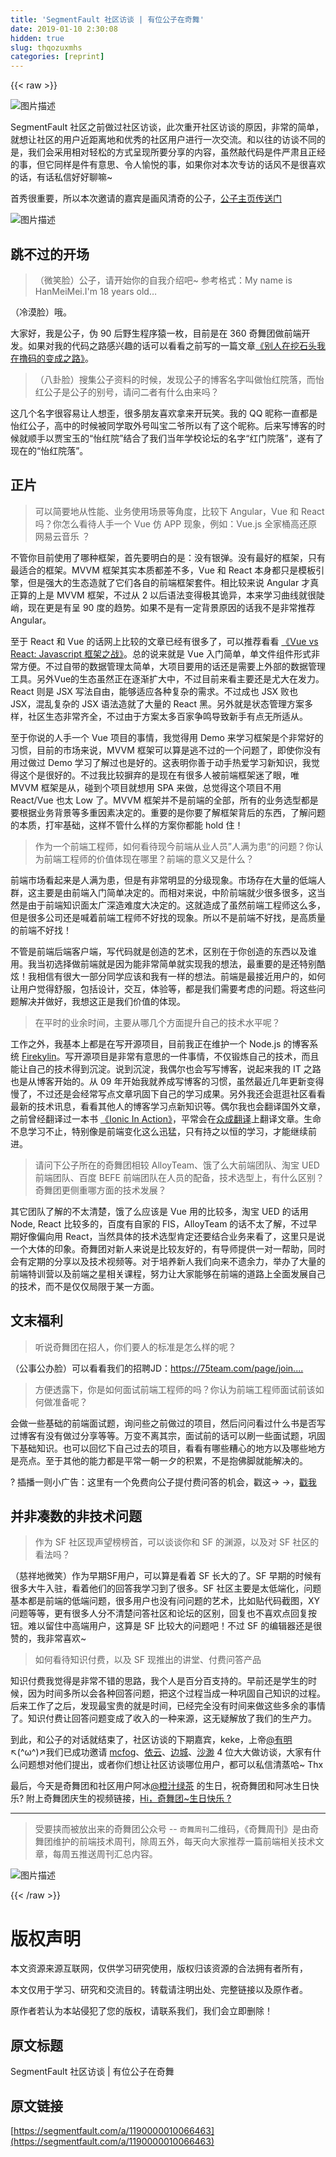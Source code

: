 ```yaml
---
title: 'SegmentFault 社区访谈 | 有位公子在奇舞' 
date: 2019-01-10 2:30:08
hidden: true
slug: thqozuxmhs
categories: [reprint]
---
```


{{< raw >}}

                    
<p><span class="img-wrap"><img data-src="/img/bVQH1r?w=900&amp;h=385" src="https://static.alili.tech/img/bVQH1r?w=900&amp;h=385" alt="图片描述" title="图片描述" style="cursor: pointer; display: inline;"></span></p>
<p>SegmentFault 社区之前做过社区访谈，此次重开社区访谈的原因，非常的简单，就想让社区的用户近距离地和优秀的社区用户进行一次交流。和以往的访谈不同的是，我们会采用相对轻松的方式呈现所要分享的内容，虽然敲代码是件严肃且正经的事，但它同样是件有意思、令人愉悦的事，如果你对本次专访的话风不是很喜欢的话，有话私信好好聊嘛~</p>
<p>首秀很重要，所以本次邀请的嘉宾是画风清奇的公子，<a href="https://segmentfault.com/u/lizheming">公子主页传送门</a></p>
<p><span class="img-wrap"><img data-src="/img/bVQqNj?w=1334&amp;h=1002" src="https://static.alili.tech/img/bVQqNj?w=1334&amp;h=1002" alt="图片描述" title="图片描述" style="cursor: pointer; display: inline;"></span></p>
<h2 id="articleHeader0">跳不过的开场</h2>
<blockquote><p>（微笑脸）公子，请开始你的自我介绍吧~ 参考格式：My name is HanMeiMei.I'm 18 years old…</p></blockquote>
<p>（冷漠脸）哦。</p>
<p>大家好，我是公子，伪 90 后野生程序猿一枚，目前是在 360 奇舞团做前端开发。如果对我的代码之路感兴趣的话可以看看之前写的一篇文章<a href="https://segmentfault.com/a/1190000004715628" target="_blank">《别人在挖石头我在撸码的变成之路》</a>。</p>
<blockquote><p>（八卦脸）搜集公子资料的时候，发现公子的博客名字叫做怡红院落，而怡红公子是公子的别号，请问二者有什么由来吗？</p></blockquote>
<p>这几个名字很容易让人想歪，很多朋友喜欢拿来开玩笑。我的 QQ 昵称一直都是怡红公子，高中的时候被同学取外号叫宝二爷所以有了这个昵称。后来写博客的时候就顺手以贾宝玉的“怡红院”结合了我们当年学校论坛的名字“红门院落”，遂有了现在的“怡红院落”。</p>
<h2 id="articleHeader1">正片</h2>
<blockquote><p>可以简要地从性能、业务使用场景等角度，比较下 Angular，Vue 和 React 吗？你怎么看待人手一个 Vue 仿 APP 现象，例如：Vue.js 全家桶高还原网易云音乐 ？</p></blockquote>
<p>不管你目前使用了哪种框架，首先要明白的是：没有银弹。没有最好的框架，只有最适合的框架。MVVM 框架其实本质都差不多，Vue 和 React 本身都只是模板引擎，但是强大的生态造就了它们各自的前端框架套件。相比较来说 Angular 才真正算的上是 MVVM 框架，不过从 2 以后语法变得极其诡异，本来学习曲线就很陡峭，现在更是有呈 90 度的趋势。如果不是有一定背景原因的话我不是非常推荐 Angular。</p>
<p>至于 React 和 Vue 的话网上比较的文章已经有很多了，可以推荐看看 <a href="http://zcfy.cc/article/vue-vs-react-battle-of-the-javascript-frameworks-3310.html" rel="nofollow noreferrer" target="_blank">《Vue vs React: Javascript 框架之战》</a>。总的说来就是 Vue 入门简单，单文件组件形式非常方便。不过自带的数据管理太简单，大项目要用的话还是需要上外部的数据管理工具。另外Vue的生态虽然正在逐渐扩大中，不过目前来看主要还是尤大在发力。React 则是 JSX 写法自由，能够适应各种复杂的需求。不过成也 JSX 败也 JSX，混乱复杂的 JSX 语法造就了大量的 React 黑。另外就是状态管理方案多样，社区生态非常齐全，不过由于方案太多百家争鸣导致新手有点无所适从。</p>
<p>至于你说的人手一个 Vue 项目的事情，我觉得用 Demo 来学习框架是个非常好的习惯，目前的市场来说，MVVM 框架可以算是逃不过的一个问题了，即使你没有用过做过 Demo 学习了解过也是好的。这表明你善于动手热爱学习新知识，我觉得这个是很好的。不过我比较摒弃的是现在有很多人被前端框架迷了眼，唯 MVVM 框架是从，碰到个项目就想用 SPA 来做，总觉得这个项目不用 React/Vue 也太 Low 了。MVVM 框架并不是前端的全部，所有的业务选型都是要根据业务背景等多重因素决定的。重要的是你要了解框架背后的东西，了解问题的本质，打牢基础，这样不管什么样的方案你都能 hold 住！</p>
<blockquote><p>作为一个前端工程师，如何看待现今前端从业人员”人满为患“的问题？你认为前端工程师的价值体现在哪里？前端的意义又是什么？</p></blockquote>
<p>前端市场看起来是人满为患，但是有非常明显的分级现象。市场存在大量的低端人群，这主要是由前端入门简单决定的。而相对来说，中阶前端就少很多很多，这当然是由于前端知识面太广深造难度大决定的。这就造成了虽然前端工程师这么多，但是很多公司还是喊着前端工程师不好找的现象。所以不是前端不好找，是高质量的前端不好找！</p>
<p>不管是前端后端客户端，写代码就是创造的艺术，区别在于你创造的东西以及谁用。我当初选择做前端就是因为能非常简单就实现我的想法，最重要的是还特别酷炫！我相信有很大一部分同学应该和我有一样的想法。前端是最接近用户的，如何让用户觉得舒服，包括设计，交互，体验等，都是我们需要考虑的问题。将这些问题解决并做好，我想这正是我们价值的体现。</p>
<blockquote><p>在平时的业余时间，主要从哪几个方面提升自己的技术水平呢？</p></blockquote>
<p>工作之外，我基本上都是在写开源项目，目前我正在维护一个 Node.js 的博客系统 <a href="https://firekylin.org/" rel="nofollow noreferrer" target="_blank">Firekylin</a>。写开源项目是非常有意思的一件事情，不仅锻炼自己的技术，而且能让自己的技术得到沉淀。说到沉淀，我偶尔也会写写博客，说起来我的 IT 之路也是从博客开始的。从 09 年开始我就养成写博客的习惯，虽然最近几年更新变得慢了，不过还是会经常写点文章巩固下自己的学习成果。另外我还会逛逛社区看看最新的技术讯息，看看其他人的博客学习点新知识等。偶尔我也会翻译国外文章，之前曾经翻译过一本书 <a href="https://book.douban.com/subject/26838003/" rel="nofollow noreferrer" target="_blank">《Ionic In Action》</a>，平常会在<a href="https://zcfy.cc" rel="nofollow noreferrer" target="_blank">众成翻译</a>上翻译文章。生命不息学习不止，特别像是前端变化这么迅猛，只有持之以恒的学习，才能继续前进。</p>
<blockquote><p>请问下公子所在的奇舞团相较 AlloyTeam、饿了么大前端团队、淘宝 UED 前端团队、百度 BEFE 前端团队在人员的配备，技术选型上，有什么区别？奇舞团更侧重哪方面的技术发展？</p></blockquote>
<p>其它团队了解的不太清楚，饿了么应该是 Vue 用的比较多，淘宝 UED 的话用 Node, React 比较多的，百度有自家的 FIS，AlloyTeam 的话不太了解，不过早期好像偏向用 React，当然具体的技术选型肯定还要结合业务来看了，这里只是说一个大体的印象。奇舞团对新人来说是比较友好的，有导师提供一对一帮助，同时会有定期的分享以及技术视频等。对于培养新人我们向来不遗余力，举办了大量的前端特训营以及前端之星相关课程，努力让大家能够在前端的道路上全面发展自己的技术，而不是仅仅局限于某一方面。</p>
<h2 id="articleHeader2">文末福利</h2>
<blockquote><p>听说奇舞团在招人，你们要人的标准是怎么样的呢？</p></blockquote>
<p>（公事公办脸）可以看看我们的招聘JD：<a href="https://75team.com/page/join.html" rel="nofollow noreferrer" target="_blank">https://75team.com/page/join....</a></p>
<blockquote><p>方便透露下，你是如何面试前端工程师的吗？你认为前端工程师面试前该如何做准备呢？</p></blockquote>
<p>会做一些基础的前端面试题，询问些之前做过的项目，然后问问看过什么书是否写过博客有没有做过分享等等。万变不离其宗，面试前的话可以刷一些面试题，巩固下基础知识。也可以回忆下自己过去的项目，看看有哪些糟心的地方以及哪些地方是亮点。至于其他的能力都是平常一朝一夕的积累，不是抱佛脚就能解决的。</p>
<p>? 插播一则小广告：这里有一个免费向公子提付费问答的机会，戳这→ →，<a href="https://segmentfault.com/g/1570000009280187/d/1560000009961951">戳我</a></p>
<h2 id="articleHeader3">并非凑数的非技术问题</h2>
<blockquote><p>作为 SF 社区现声望榜榜首，可以谈谈你和 SF 的渊源，以及对 SF 社区的看法吗？</p></blockquote>
<p>（慈祥地微笑）作为早期SF用户，可以算是看着 SF 长大的了。SF 早期的时候有很多大牛入驻，看着他们的回答我学习到了很多。SF 社区主要是太低端化，问题基本都是前端的低端问题，很多用户也没有问问题的艺术，比如贴代码截图，XY 问题等等，更有很多人分不清楚问答社区和论坛的区别，回复也不喜欢点回复按钮。难以留住中高端用户，这算是 SF 比较大的问题吧！不过 SF 的编辑器还是很赞的，我非常喜欢~</p>
<blockquote><p>如何看待知识付费，以及 SF 现推出的讲堂、付费问答产品</p></blockquote>
<p>知识付费我觉得是非常不错的思路，我个人是百分百支持的。早前还是学生的时候，因为时间多所以会各种回答问题，把这个过程当成一种巩固自己知识的过程。后来工作了之后，发现最宝贵的就是时间，已经完全没有时间来做这些多余的事情了。知识付费让回答问题变成了收入的一种来源，这无疑解放了我们的生产力。</p>
<p>到此，和公子的对话就结束了，社区访谈的下期嘉宾，keke，上帝<a href="/u/youmingdot">@有明</a> ↖(^ω^)↗我们已成功邀请 <a href="https://segmentfault.com/u/mcfog">mcfog</a>、<a href="https://segmentfault.com/u/lilydjwg" target="_blank">依云</a>、<a href="https://segmentfault.com/u/jamesfancy">边城</a>、<a href="https://segmentfault.com/u/shamiao" target="_blank">沙渺</a> 4 位大大做访谈，大家有什么问题想对他们提出，或者你们想让社区访谈哪位用户，都可以私信清蒸哈~ Thx</p>
<p>最后，今天是奇舞团和社区用户阿冰<a href="/u/abing777">@橙汁绿茶</a> 的生日，祝奇舞团和阿冰生日快乐? 附上奇舞团庆生的视频链接，<a href="http://mp.weixin.qq.com/s/t49RvuWZCJPwfqESERBdfw" rel="nofollow noreferrer" target="_blank">Hi，奇舞团~生日快乐 ?</a></p>
<hr>
<blockquote><p>受要挟而被放出来的奇舞团公众号 -- <code>奇舞周刊</code>二维码，《奇舞周刊》是由奇舞团维护的前端技术周刊，除周五外，每天向大家推荐一篇前端相关技术文章，每周五推送周刊汇总内容。</p></blockquote>
<p><span class="img-wrap"><img data-src="/img/bVQqOA?w=160&amp;h=160" src="https://static.alili.tech/img/bVQqOA?w=160&amp;h=160" alt="图片描述" title="图片描述" style="cursor: pointer; display: inline;"></span></p>

                
{{< /raw >}}

# 版权声明
本文资源来源互联网，仅供学习研究使用，版权归该资源的合法拥有者所有，

本文仅用于学习、研究和交流目的。转载请注明出处、完整链接以及原作者。

原作者若认为本站侵犯了您的版权，请联系我们，我们会立即删除！

## 原文标题
SegmentFault 社区访谈 | 有位公子在奇舞

## 原文链接
[https://segmentfault.com/a/1190000010066463](https://segmentfault.com/a/1190000010066463)

